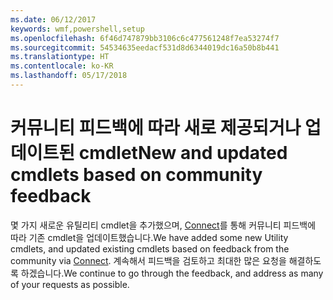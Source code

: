```yaml
---
ms.date: 06/12/2017
keywords: wmf,powershell,setup
ms.openlocfilehash: 6f46d747879bb3106c6c477561248f7ea53274f7
ms.sourcegitcommit: 54534635eedacf531d8d6344019dc16a50b8b441
ms.translationtype: HT
ms.contentlocale: ko-KR
ms.lasthandoff: 05/17/2018
---
```

# <a name="new-and-updated-cmdlets-based-on-community-feedback"></a><span data-ttu-id="2ad34-102">커뮤니티 피드백에 따라 새로 제공되거나 업데이트된 cmdlet</span><span class="sxs-lookup"><span data-stu-id="2ad34-102">New and updated cmdlets based on community feedback</span></span>
<span data-ttu-id="2ad34-103">몇 가지 새로운 유틸리티 cmdlet을 추가했으며, [Connect](https://connect.microsoft.com/powershell)를 통해 커뮤니티 피드백에 따라 기존 cmdlet을 업데이트했습니다.</span><span class="sxs-lookup"><span data-stu-id="2ad34-103">We have added some new Utility cmdlets, and updated existing cmdlets based on feedback from the community via [Connect](https://connect.microsoft.com/powershell).</span></span> <span data-ttu-id="2ad34-104">계속해서 피드백을 검토하고 최대한 많은 요청을 해결하도록 하겠습니다.</span><span class="sxs-lookup"><span data-stu-id="2ad34-104">We continue to go through the feedback, and address as many of your requests as possible.</span></span>
